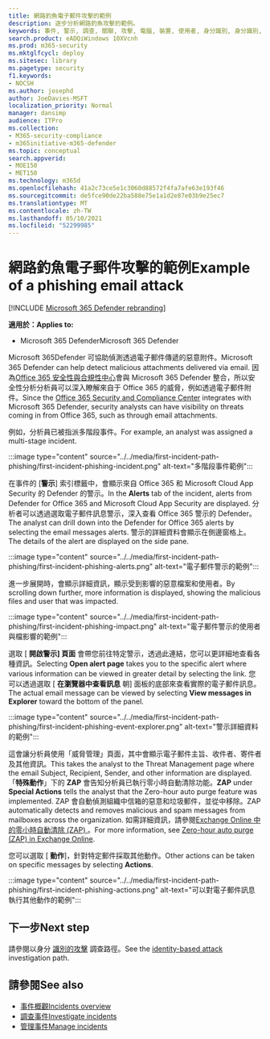 ```yaml
---
title: 網路釣魚電子郵件攻擊的範例
description: 逐步分析網路釣魚攻擊的範例。
keywords: 事件, 警示, 調查, 關聯, 攻擊, 電腦, 裝置, 使用者, 身分識別, 身分識別, 信箱, 電子郵件, 365, microsoft, m365
search.product: eADQiWindows 10XVcnh
ms.prod: m365-security
ms.mktglfcycl: deploy
ms.sitesec: library
ms.pagetype: security
f1.keywords:
- NOCSH
ms.author: josephd
author: JoeDavies-MSFT
localization_priority: Normal
manager: dansimp
audience: ITPro
ms.collection:
- M365-security-compliance
- m365initiative-m365-defender
ms.topic: conceptual
search.appverid:
- MOE150
- MET150
ms.technology: m365d
ms.openlocfilehash: 41a2c73ce5e1c3060d88572f4fa7afe63e193f46
ms.sourcegitcommit: de5fce90de22ba588e75e1a1d2e87e03b9e25ec7
ms.translationtype: MT
ms.contentlocale: zh-TW
ms.lasthandoff: 05/10/2021
ms.locfileid: "52299985"
---
```

# <a name="example-of-a-phishing-email-attack"></a><span data-ttu-id="71f97-104">網路釣魚電子郵件攻擊的範例</span><span class="sxs-lookup"><span data-stu-id="71f97-104">Example of a phishing email attack</span></span>

[!INCLUDE [Microsoft 365 Defender rebranding](../includes/microsoft-defender.md)]

<span data-ttu-id="71f97-105">**適用於：**</span><span class="sxs-lookup"><span data-stu-id="71f97-105">**Applies to:**</span></span>
- <span data-ttu-id="71f97-106">Microsoft 365 Defender</span><span class="sxs-lookup"><span data-stu-id="71f97-106">Microsoft 365 Defender</span></span>

<span data-ttu-id="71f97-107">Microsoft 365Defender 可協助偵測透過電子郵件傳遞的惡意附件。</span><span class="sxs-lookup"><span data-stu-id="71f97-107">Microsoft 365 Defender can help detect malicious attachments delivered via email.</span></span> <span data-ttu-id="71f97-108">因為[Office 365 安全性與合規性中心](https://protection.office.com/)會與 Microsoft 365 Defender 整合，所以安全性分析分析員可以深入瞭解來自于 Office 365 的威脅，例如透過電子郵件附件。</span><span class="sxs-lookup"><span data-stu-id="71f97-108">Since the [Office 365 Security and Compliance Center](https://protection.office.com/) integrates with Microsoft 365 Defender, security analysts can have visibility on threats coming in from Office 365, such as through email attachments.</span></span>

<span data-ttu-id="71f97-109">例如，分析員已被指派多階段事件。</span><span class="sxs-lookup"><span data-stu-id="71f97-109">For example, an analyst was assigned a multi-stage incident.</span></span>
 
:::image type="content" source="../../media/first-incident-path-phishing/first-incident-phishing-incident.png" alt-text="多階段事件範例"::: 

<span data-ttu-id="71f97-111">在事件的 [**警示**] 索引標籤中，會顯示來自 Office 365 和 Microsoft Cloud App Security 的 Defender 的警示。</span><span class="sxs-lookup"><span data-stu-id="71f97-111">In the **Alerts** tab of the incident, alerts from Defender for Office 365 and Microsoft Cloud App Security are displayed.</span></span> <span data-ttu-id="71f97-112">分析者可以透過選取電子郵件訊息警示，深入查看 Office 365 警示的 Defender。</span><span class="sxs-lookup"><span data-stu-id="71f97-112">The analyst can drill down into the Defender for Office 365 alerts by selecting the email messages alerts.</span></span> <span data-ttu-id="71f97-113">警示的詳細資料會顯示在側邊窗格上。</span><span class="sxs-lookup"><span data-stu-id="71f97-113">The details of the alert are displayed on the side pane.</span></span>

:::image type="content" source="../../media/first-incident-path-phishing/first-incident-phishing-alerts.png" alt-text="電子郵件警示的範例":::
 
<span data-ttu-id="71f97-115">進一步展開時，會顯示詳細資訊，顯示受到影響的惡意檔案和使用者。</span><span class="sxs-lookup"><span data-stu-id="71f97-115">By scrolling down further, more information is displayed, showing the malicious files and user that was impacted.</span></span>

:::image type="content" source="../../media/first-incident-path-phishing/first-incident-phishing-impact.png" alt-text="電子郵件警示的使用者與檔影響的範例":::
  
<span data-ttu-id="71f97-117">選取 [ **開啟警示] 頁面** 會帶您前往特定警示，透過此連結，您可以更詳細地查看各種資訊。</span><span class="sxs-lookup"><span data-stu-id="71f97-117">Selecting **Open alert page** takes you to the specific alert where various information can be viewed in greater detail by selecting the link.</span></span> <span data-ttu-id="71f97-118">您可以透過選取 [ **在瀏覽器中查看訊息** 朝] 面板的底部來查看實際的電子郵件訊息。</span><span class="sxs-lookup"><span data-stu-id="71f97-118">The actual email message can be viewed by selecting **View messages in Explorer** toward the bottom of the panel.</span></span>
 
:::image type="content" source="../../media/first-incident-path-phishing/first-incident-phishing-event-explorer.png" alt-text="警示詳細資料的範例"::: 

<span data-ttu-id="71f97-120">這會讓分析員使用「威脅管理」頁面，其中會顯示電子郵件主旨、收件者、寄件者及其他資訊。</span><span class="sxs-lookup"><span data-stu-id="71f97-120">This takes the analyst to the Threat Management page where the email Subject, Recipient, Sender, and other information are displayed.</span></span> <span data-ttu-id="71f97-121">「**特殊動作**」下的 **ZAP** 會告知分析員已執行零小時自動清除功能。</span><span class="sxs-lookup"><span data-stu-id="71f97-121">**ZAP** under **Special Actions** tells the analyst that the Zero-hour auto purge feature was implemented.</span></span> <span data-ttu-id="71f97-122">ZAP 會自動偵測組織中信箱的惡意和垃圾郵件，並從中移除。</span><span class="sxs-lookup"><span data-stu-id="71f97-122">ZAP automatically detects and removes malicious and spam messages from mailboxes across the organization.</span></span> <span data-ttu-id="71f97-123">如需詳細資訊，請參閱[Exchange Online 中的零小時自動清除 (ZAP) ](../office-365-security/zero-hour-auto-purge.md)。</span><span class="sxs-lookup"><span data-stu-id="71f97-123">For more information, see [Zero-hour auto purge (ZAP) in Exchange Online](../office-365-security/zero-hour-auto-purge.md).</span></span>

<span data-ttu-id="71f97-124">您可以選取 [ **動作**]，針對特定郵件採取其他動作。</span><span class="sxs-lookup"><span data-stu-id="71f97-124">Other actions can be taken on specific messages by selecting **Actions**.</span></span> 
 
:::image type="content" source="../../media/first-incident-path-phishing/first-incident-phishing-actions.png" alt-text="可以對電子郵件訊息執行其他動作的範例"::: 

## <a name="next-step"></a><span data-ttu-id="71f97-126">下一步</span><span class="sxs-lookup"><span data-stu-id="71f97-126">Next step</span></span>

<span data-ttu-id="71f97-127">請參閱以身分 [識別的攻擊](first-incident-path-identity.md) 調查路徑。</span><span class="sxs-lookup"><span data-stu-id="71f97-127">See the [identity-based attack](first-incident-path-identity.md) investigation path.</span></span>

## <a name="see-also"></a><span data-ttu-id="71f97-128">請參閱</span><span class="sxs-lookup"><span data-stu-id="71f97-128">See also</span></span>

- [<span data-ttu-id="71f97-129">事件概觀</span><span class="sxs-lookup"><span data-stu-id="71f97-129">Incidents overview</span></span>](incidents-overview.md)
- [<span data-ttu-id="71f97-130">調查事件</span><span class="sxs-lookup"><span data-stu-id="71f97-130">Investigate incidents</span></span>](investigate-incidents.md)
- [<span data-ttu-id="71f97-131">管理事件</span><span class="sxs-lookup"><span data-stu-id="71f97-131">Manage incidents</span></span>](manage-incidents.md)
